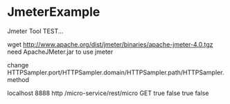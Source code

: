 # JmeterExample
Jmeter Tool TEST...


wget http://www.apache.org/dist/jmeter/binaries/apache-jmeter-4.0.tgz
need ApacheJMeter.jar to use jmeter

change HTTPSampler.port/HTTPSampler.domain/HTTPSampler.path/HTTPSampler.method

<stringProp name="HTTPSampler.domain">localhost</stringProp>
<stringProp name="HTTPSampler.port">8888</stringProp>
<stringProp name="HTTPSampler.protocol">http</stringProp>
<stringProp name="HTTPSampler.contentEncoding"></stringProp>
<stringProp name="HTTPSampler.path">/micro-service/rest/micro</stringProp>
<stringProp name="HTTPSampler.method">GET</stringProp>
<boolProp name="HTTPSampler.follow_redirects">true</boolProp>
<boolProp name="HTTPSampler.auto_redirects">false</boolProp>
<boolProp name="HTTPSampler.use_keepalive">true</boolProp>
<boolProp name="HTTPSampler.DO_MULTIPART_POST">false</boolProp>
<stringProp name="HTTPSampler.embedded_url_re"></stringProp>
<stringProp name="HTTPSampler.connect_timeout"></stringProp>
<stringProp name="HTTPSampler.response_timeout"></stringProp>
